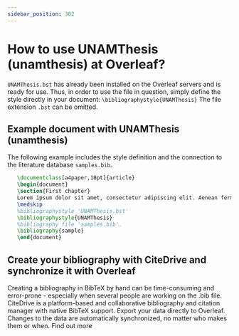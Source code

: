 ```yaml
---
sidebar_position: 302
---
```


# How to use UNAMThesis (unamthesis) at Overleaf?
`UNAMThesis.bst` has already been installed on the Overleaf servers and is ready for use. Thus, in order to use the file in question, simply define the style directly in your document: `\bibliographystyle{UNAMThesis}` The file extension `.bst` can be omitted.

## Example document with UNAMThesis (unamthesis)
The following example includes the style definition and the connection to the literature database `samples.bib`.
```tex
   \documentclass[a4paper,10pt]{article}
   \begin{document}
   \section{First chapter}
   Lorem ipsum dolor sit amet, consectetur adipiscing elit. Aenean fermentum justo massa, ut maximus mauris sodales et. Aenean vel elit a erat rhoncus pharetra.
   \medskip
   %bibliographystyle 'UNAMThesis.bst'
   \bibliographystyle{UNAMThesis}
   %bibliography file 'samples.bib'.
   \bibliography{sample}
   \end{document}
```

## Create your bibliography with CiteDrive and synchronize it with Overleaf
Creating a bibliography in BibTeX by hand can be time-consuming and error-prone - especially when several people are working on the .bib file. CiteDrive is a platform-based and collaborative bibliography and citation manager with native BibTeX support. Export your data directly to Overleaf. Changes to the data are automatically synchronized, no matter who makes them or when. Find out more